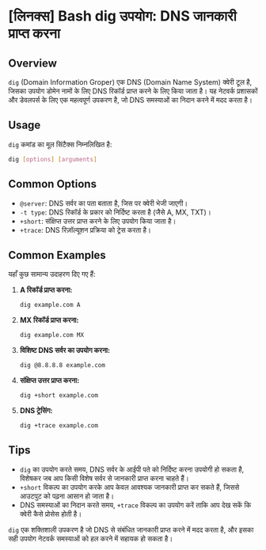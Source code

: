 # [लिनक्स] Bash dig उपयोग: DNS जानकारी प्राप्त करना

## Overview
`dig` (Domain Information Groper) एक DNS (Domain Name System) क्वेरी टूल है, जिसका उपयोग डोमेन नामों के लिए DNS रिकॉर्ड प्राप्त करने के लिए किया जाता है। यह नेटवर्क प्रशासकों और डेवलपर्स के लिए एक महत्वपूर्ण उपकरण है, जो DNS समस्याओं का निदान करने में मदद करता है।

## Usage
`dig` कमांड का मूल सिंटैक्स निम्नलिखित है:

```bash
dig [options] [arguments]
```

## Common Options
- `@server`: DNS सर्वर का पता बताता है, जिस पर क्वेरी भेजी जाएगी।
- `-t type`: DNS रिकॉर्ड के प्रकार को निर्दिष्ट करता है (जैसे A, MX, TXT)।
- `+short`: संक्षिप्त उत्तर प्राप्त करने के लिए उपयोग किया जाता है।
- `+trace`: DNS रिज़ॉल्यूशन प्रक्रिया को ट्रेस करता है।

## Common Examples
यहाँ कुछ सामान्य उदाहरण दिए गए हैं:

1. **A रिकॉर्ड प्राप्त करना:**
   ```bash
   dig example.com A
   ```

2. **MX रिकॉर्ड प्राप्त करना:**
   ```bash
   dig example.com MX
   ```

3. **विशिष्ट DNS सर्वर का उपयोग करना:**
   ```bash
   dig @8.8.8.8 example.com
   ```

4. **संक्षिप्त उत्तर प्राप्त करना:**
   ```bash
   dig +short example.com
   ```

5. **DNS ट्रेसिंग:**
   ```bash
   dig +trace example.com
   ```

## Tips
- `dig` का उपयोग करते समय, DNS सर्वर के आईपी पते को निर्दिष्ट करना उपयोगी हो सकता है, विशेषकर जब आप किसी विशेष सर्वर से जानकारी प्राप्त करना चाहते हैं।
- `+short` विकल्प का उपयोग करके आप केवल आवश्यक जानकारी प्राप्त कर सकते हैं, जिससे आउटपुट को पढ़ना आसान हो जाता है।
- DNS समस्याओं का निदान करते समय, `+trace` विकल्प का उपयोग करें ताकि आप देख सकें कि क्वेरी कैसे प्रोसेस होती है। 

`dig` एक शक्तिशाली उपकरण है जो DNS से संबंधित जानकारी प्राप्त करने में मदद करता है, और इसका सही उपयोग नेटवर्क समस्याओं को हल करने में सहायक हो सकता है।